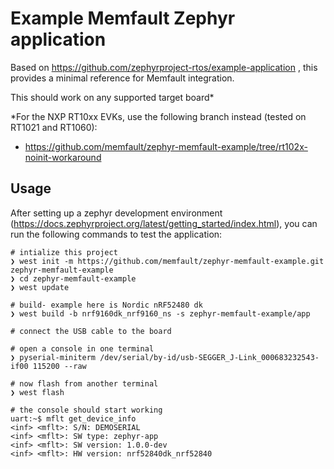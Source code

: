 # Example Memfault Zephyr application

Based on https://github.com/zephyrproject-rtos/example-application , this
provides a minimal reference for Memfault integration.

This should work on any supported target board*

*For the NXP RT10xx EVKs, use the following branch instead (tested on RT1021 and
RT1060):

- https://github.com/memfault/zephyr-memfault-example/tree/rt102x-noinit-workaround

## Usage

After setting up a zephyr development environment
(https://docs.zephyrproject.org/latest/getting_started/index.html), you can run
the following commands to test the application:

```shell
# intialize this project
❯ west init -m https://github.com/memfault/zephyr-memfault-example.git zephyr-memfault-example
❯ cd zephyr-memfault-example
❯ west update

# build- example here is Nordic nRF52480 dk
❯ west build -b nrf9160dk_nrf9160_ns -s zephyr-memfault-example/app

# connect the USB cable to the board

# open a console in one terminal
❯ pyserial-miniterm /dev/serial/by-id/usb-SEGGER_J-Link_000683232543-if00 115200 --raw

# now flash from another terminal
❯ west flash

# the console should start working
uart:~$ mflt get_device_info
<inf> <mflt>: S/N: DEMOSERIAL
<inf> <mflt>: SW type: zephyr-app
<inf> <mflt>: SW version: 1.0.0-dev
<inf> <mflt>: HW version: nrf52840dk_nrf52840
```
